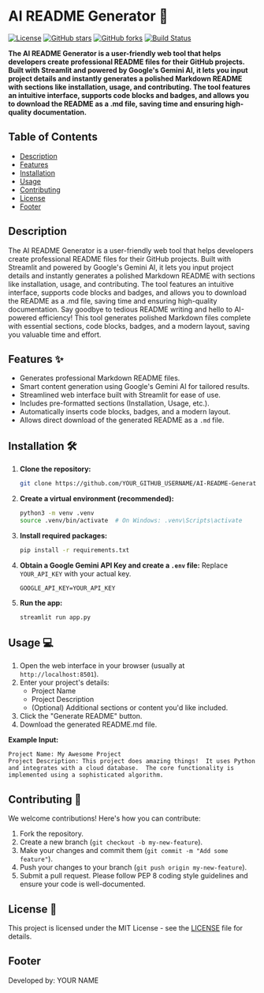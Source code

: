 # AI README Generator 🚀

[![License](https://img.shields.io/badge/License-MIT-blue.svg)](https://opensource.org/licenses/MIT)
[![GitHub stars](https://img.shields.io/github/stars/YOUR_GITHUB_USERNAME/AI-README-Generator?style=social)](https://github.com/YOUR_GITHUB_USERNAME/AI-README-Generator)
[![GitHub forks](https://img.shields.io/github/forks/YOUR_GITHUB_USERNAME/AI-README-Generator?style=social)](https://github.com/YOUR_GITHUB_USERNAME/AI-README-Generator)
[![Build Status](https://img.shields.io/badge/Build-Passing-green.svg)](https://example.com)


**The AI README Generator is a user-friendly web tool that helps developers create professional README files for their GitHub projects. Built with Streamlit and powered by Google's Gemini AI, it lets you input project details and instantly generates a polished Markdown README with sections like installation, usage, and contributing. The tool features an intuitive interface, supports code blocks and badges, and allows you to download the README as a .md file, saving time and ensuring high-quality documentation.**


## Table of Contents

* [Description](#description)
* [Features](#features)
* [Installation](#installation)
* [Usage](#usage)
* [Contributing](#contributing)
* [License](#license)
* [Footer](#footer)


## Description

The AI README Generator is a user-friendly web tool that helps developers create professional README files for their GitHub projects. Built with Streamlit and powered by Google's Gemini AI, it lets you input project details and instantly generates a polished Markdown README with sections like installation, usage, and contributing. The tool features an intuitive interface, supports code blocks and badges, and allows you to download the README as a .md file, saving time and ensuring high-quality documentation. Say goodbye to tedious README writing and hello to AI-powered efficiency!  This tool generates polished Markdown files complete with essential sections, code blocks, badges, and a modern layout, saving you valuable time and effort.


## Features ✨

* Generates professional Markdown README files.
* Smart content generation using Google's Gemini AI for tailored results.
* Streamlined web interface built with Streamlit for ease of use.
* Includes pre-formatted sections (Installation, Usage, etc.).
* Automatically inserts code blocks, badges, and a modern layout.
* Allows direct download of the generated README as a `.md` file.


## Installation 🛠️

1. **Clone the repository:**

   ```bash
   git clone https://github.com/YOUR_GITHUB_USERNAME/AI-README-Generator.git
   ```

2. **Create a virtual environment (recommended):**

   ```bash
   python3 -m venv .venv
   source .venv/bin/activate  # On Windows: .venv\Scripts\activate
   ```

3. **Install required packages:**

   ```bash
   pip install -r requirements.txt
   ```

4. **Obtain a Google Gemini API Key and create a `.env` file:**  Replace `YOUR_API_KEY` with your actual key.

   ```
   GOOGLE_API_KEY=YOUR_API_KEY
   ```

5. **Run the app:**

   ```bash
   streamlit run app.py
   ```


## Usage 💻

1. Open the web interface in your browser (usually at `http://localhost:8501`).
2. Enter your project's details:
    * Project Name
    * Project Description
    *  (Optional)  Additional sections or content you'd like included.
3. Click the "Generate README" button.
4. Download the generated README.md file.


**Example Input:**

```
Project Name: My Awesome Project
Project Description: This project does amazing things!  It uses Python and integrates with a cloud database.  The core functionality is implemented using a sophisticated algorithm.
```


## Contributing 🤝

We welcome contributions!  Here's how you can contribute:

1. Fork the repository.
2. Create a new branch (`git checkout -b my-new-feature`).
3. Make your changes and commit them (`git commit -m "Add some feature"`).
4. Push your changes to your branch (`git push origin my-new-feature`).
5. Submit a pull request.  Please follow PEP 8 coding style guidelines and ensure your code is well-documented.


## License 📄

This project is licensed under the MIT License - see the [LICENSE](LICENSE) file for details.


## Footer 

Developed by: YOUR NAME  